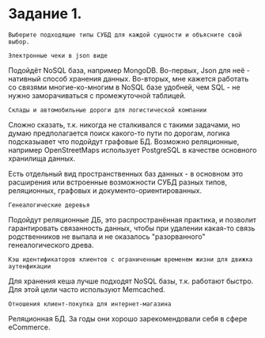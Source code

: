 Задание 1.
==================

    Выберите подходящие типы СУБД для каждой сущности и объясните свой выбор.

    Электронные чеки в json виде

Подойдёт NoSQL база, например MongoDB. Во-первых, Json для неё - нативный способ хранения данных. Во-вторых, мне кажется работать со связями многие-ко-многим в NoSQL базе удобней, чем SQL - не нужно заморачиваться с промежуточной таблицей.

    Склады и автомобильные дороги для логистической компании

Сложно сказать, т.к. никогда не сталкивался с такими задачами, но думаю предполагается поиск какого-то пути по дорогам, логика подсказыавет что подойдут графовые БД. Возможно реляционные, например OpenStreetMaps использует PostgreSQL в качестве основного хранилища данных.

Есть отдельный вид пространственных баз данных - в основном это расширения или встроенные возможности СУБД разных типов, реляционных, графовых и документо-ориентированных.

    Генеалогические деревья

Подойдут реляционные ДБ, это распространённая практика, и позволит гарантировать связанность данных, чтобы при удалении какая-то связь родственников не выпала и не оказалось "разорванного" генеалогического древа.

    Кэш идентификаторов клиентов с ограниченным временем жизни для движка аутенфикации

Для хранения кеша лучше подходят NoSQL базы, т.к. работают быстро. Для этой цели часто используют Memcached.

    Отношения клиент-покупка для интернет-магазина

Реляционная БД. За годы они хорошо зарекомендовали себя в сфере eCommerce.
